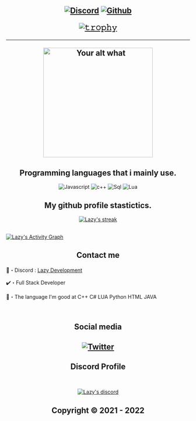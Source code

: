 <h2 align="center">

  
<p align="center">

<p align="center">

</p>
<p align="center">
    <a href="">
   <img alt="Discord" src="https://img.shields.io/badge/Discord-LazyRQ%237522-7289DA?style=for-the-badge&logo=discord&logoColor=7289DA&logoWidth=10&labelColor=000'"></a>  
  <a href="https://github.com/LazyRQ">
   <img alt="Github" src="https://img.shields.io/github/followers/LazyRQ?color=7289DA&logo=github&label=Followers&style=for-the-badge&logoWidth=10&labelColor=000'"></a>   
  
  
[![𝚝𝚛𝚘𝚙𝚑𝚢](https://github-profile-trophy.vercel.app/?username=LazyRQ&column=8&margin-w=20&margin-h=0&no-bg=true&no-frame=true&theme=tokyonight)](https://github.com/LazyRQ)
<hr>

  

  
</p>
<p align="center">
<img src="https://readme-spotify-status-liart.vercel.app/api/run-spotify-status" alt="Your alt what" width="300" align/>
</p>


<h2 align="center">Programming languages that i mainly use.</h2>
<p align="center">
  <img alt="Javascript" src="https://img.shields.io/badge/-JavaScript-090909?style=for-the-badge&logo=JavaScript&logoColor=E9D54D"></a> 
  <img alt="c++" src="https://img.shields.io/badge/-C++-090909?style=for-the-badge&logo=C%2b%2b&logoColor=6296CC"></a>  
  <img alt="Sql" src="https://img.shields.io/badge/-Sql-090909?style=for-the-badge&logo=mysql&logoColor=00648B"></a>
   <img alt="Lua" src="https://img.shields.io/badge/-Lua-090909?style=for-the-badge&logo=lua&logoColor=00648B"></a>
</p>



<h2 align="center">My github profile stastictics.</h2>

<p align="center">
    <a href="https://github.com/LazyRQ">
        <img title="LazyRQ stats" alt="Lazy's streak" src="https://github-readme-streak-stats.herokuapp.com/?user=LazyRQ&theme=dark&hide_border=true&stroke=f53b3b"/>
    </a>
</p><br>
<a href="https://github.com/LazyRQ"><img alt="Lazy's Activity Graph" src="https://activity-graph.herokuapp.com/graph?username=LazyRQ&bg_color=0D1117&color=eca15b&line=eca15b&point=FFFFFF&hide_border=true" /></a>
  



<h2 align="center">Contact me</h2>

💢・Discord : [Lazy Development](https://discord.gg/7vVb9g7FGT)

✔️・Full Stack Developer

📮・The language I'm good at C++  C#  LUA  Python  HTML JAVA

</pre><br>

<h2 align="center">Social media</h2>

<h2 align="center"</h2>

[![Twitter](https://img.shields.io/badge/Twitter-%231DA1F2.svg?logo=Twitter&logoColor=white)](https://twitter.com/OfficialLazyRQ) 

<h2 align="center">Discord Profile</h2><br>
  <p align="center">
    <a href="https://discord.com/users/724786271855050854">
        <img title="Lazy Development discord" alt="Lazy's discord" src="https://discord.c99.nl/widget/theme-3/LazyRQ#1301.png"/>
    </a>
</p>

<h2 align="center"> Copyright © 2021 - 2022
